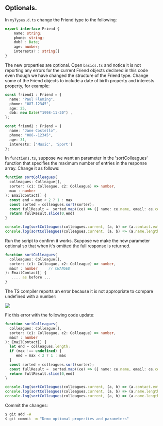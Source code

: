 ## Optionals.

In `myTypes.d.ts` change the Friend  type to the following:
~~~ts
export interface Friend {
    name: string;
    phone: string;
    dob? : Date;
    age: number;
    interests? : string[]
}
~~~
The new properties are optional. Open `basics.ts` and notice it is not reporting any errors for the current Friend objects declared in this code even though we have changed the structure of the Friend type. Change some of the Friend objects to include a date of birth property and interests property, for  example:
~~~ts
const friend1 : Friend = {
  name: "Paul Fleming",
  phone: "087-12345",
  age: 25,
  dob: new Date("1998-11-20") ,
};

const friend2 : Friend = {
  name: "Jane Costello",
  phone: "086--12345",
  age: 31,
  interests: ['Music', 'Sport']
};
~~~ 

In `functions.ts`, suppose we want an parameter in the 'sortColleagues' function that specifies the maximum number of entries in the response array. Change it as follows:
~~~ts
function sortColleagues(
  colleagues: Colleague[],
  sorter: (c1: Colleague, c2: Colleague) => number,
  max : number
): EmailContact[] {
  const end = max < 2 ? 1 : max
  const sorted = colleagues.sort(sorter);
  const fullResult =  sorted.map((ce) => ({ name: ce.name, email: ce.contact.email }));
  return fullResult.slice(0,end)
}

console.log(sortColleagues(colleagues.current, (a, b) => (a.contact.extension - b.contact.extension),3));
console.log(sortColleagues(colleagues.current, (a, b) => (a.name.length - b.name.length),1));
~~~
Run the script to confirm it works. Suppose we make the new parameter optional so that when it's omitted the full response is returned.
~~~ts
function sortColleagues(
  colleagues: Colleague[],
  sorter: (c1: Colleague, c2: Colleague) => number,
  max? : number     // CHANGED
): EmailContact[] {
   .... as before ...
}
~~~
The TS compiler reports an error because it is not appropriate to compare undefined with a number:

![][optionalError] 

Fix this error with the following code update:
~~~ts
function sortColleagues(
  colleagues: Colleague[],
  sorter: (c1: Colleague, c2: Colleague) => number,
  max? : number
): EmailContact[] {
  let end = colleagues.length;
  if (max !== undefined) {
     end = max < 2 ? 1 : max
  }
  const sorted = colleagues.sort(sorter);
  const fullResult =  sorted.map((ce) => ({ name: ce.name, email: ce.contact.email }));
  return fullResult.slice(0,end)
}

console.log(sortColleagues(colleagues.current, (a, b) => (a.contact.extension - b.contact.extension),3));
console.log(sortColleagues(colleagues.current, (a, b) => (a.name.length - b.name.length),1));
console.log(sortColleagues(colleagues.current, (a, b) => (a.name.length - b.name.length)));
~~~

Commit the changes:
~~~bash
$ git add -A
$ git commit -m "Demo optional properties and parameters"
~~~

[optionalError]: ./img/optionalError.png
